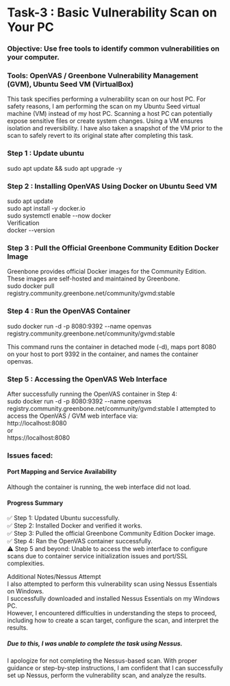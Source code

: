 # Task-3 :  Basic Vulnerability Scan on Your PC

### Objective: Use free tools to identify common vulnerabilities on your computer.
### Tools:  OpenVAS / Greenbone Vulnerability Management (GVM), Ubuntu Seed VM (VirtualBox)

This task specifies performing a vulnerability scan on our host PC. For safety reasons, I am performing the scan on my Ubuntu Seed virtual machine (VM) instead of my host PC.
Scanning a host PC can potentially expose sensitive files or create system changes. Using a VM ensures isolation and reversibility. I have also taken a snapshot of the VM prior to the scan to safely revert to its original state after completing this task.

### Step 1 : Update ubuntu
sudo apt update && sudo apt upgrade -y

### Step 2 : Installing OpenVAS Using Docker on Ubuntu Seed VM
sudo apt update <br>
sudo apt install -y docker.io <br>
sudo systemctl enable --now docker <br>
Verification <br>
docker --version

### Step 3 : Pull the Official Greenbone Community Edition Docker Image
Greenbone provides official Docker images for the Community Edition. These images are self-hosted and maintained by Greenbone. <br>
sudo docker pull registry.community.greenbone.net/community/gvmd:stable

### Step 4 : Run the OpenVAS Container
sudo docker run -d -p 8080:9392 --name openvas registry.community.greenbone.net/community/gvmd:stable

This command runs the container in detached mode (-d), maps port 8080 on your host to port 9392 in the container, and names the container openvas.

### Step 5 : Accessing the OpenVAS Web Interface
After successfully running the OpenVAS container in Step 4: <br>
sudo docker run -d -p 8080:9392 --name openvas registry.community.greenbone.net/community/gvmd:stable
I attempted to access the OpenVAS / GVM web interface via: <br>
http://localhost:8080<br>
or<br>
https://localhost:8080

### Issues faced:
#### Port Mapping and Service Availability<br>
Although the container is running, the web interface did not load.
#### Progress Summary
✅ Step 1: Updated Ubuntu successfully.<br>
✅ Step 2: Installed Docker and verified it works.<br>
✅ Step 3: Pulled the official Greenbone Community Edition Docker image.<br>
✅ Step 4: Ran the OpenVAS container successfully.<br>
⚠️ Step 5 and beyond: Unable to access the web interface to configure scans due to container service initialization issues and port/SSL complexities.<br>

Additional Notes/Nessus Attempt<br>
I also attempted to perform this vulnerability scan using Nessus Essentials on Windows.<br>
I successfully downloaded and installed Nessus Essentials on my Windows PC.<br>
However, I encountered difficulties in understanding the steps to proceed, including how to create a scan target, configure the scan, and interpret the results.<br>
##### Due to this, I was unable to complete the task using Nessus.
I apologize for not completing the Nessus-based scan. With proper guidance or step-by-step instructions, I am confident that I can successfully set up Nessus, perform the vulnerability scan, and analyze the results.
